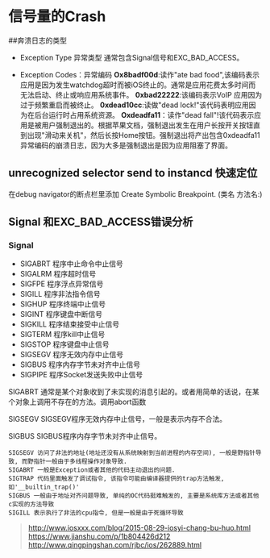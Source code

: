 # 信号量的Crash
##奔溃日志的类型

* Exception Type 异常类型
  通常包含Signal信号和EXC_BAD_ACCESS。
  
* Exception Codes：异常编码
 **Ox8badf00d**:读作"ate bad food",该编码表示应用是因为发生watchdog超时而被iOS终止的。通常是应用花费太多时间而无法启动、终止或响应用系统事件。
 **0xbad22222**:该编码表示VoIP 应用因为过于频繁重启而被终止。
 **0xdead10cc**:读做"dead lock!"该代码表明应用因为在后台运行时占用系统资源。
 **Oxdeadfa11**：读作"dead fall"!该代码表示应用是被用户强制退出的。根据苹果文档，强制退出发生在用户长按开关按钮直到出现"滑动来关机"，然后长按Home按钮。强制退出将产出包含0xdeadfa11 异常编码的崩溃日志，因为大多是强制退出是因为应用阻塞了界面。


## unrecognized selector send to instancd 快速定位

在debug navigator的断点栏里添加 Create Symbolic Breakpoint. (类名 方法名:)

## Signal 和EXC_BAD_ACCESS错误分析

### Signal
* SIGABRT 程序中止命令中止信号
* SIGALRM 程序超时信号
* SIGFPE 程序浮点异常信号
* SIGILL 程序非法指令信号
* SIGHUP 程序终端中止信号
* SIGINT 程序键盘中断信号
* SIGKILL 程序结束接受中止信号
* SIGTERM 程序kill中止信号
* SIGSTOP 程序键盘中止信号
* SIGSEGV 程序无效内存中止信号
* SIGBUS 程序内存字节未对齐中止信号
* SIGPIPE 程序Socket发送失败中止信号

SIGABRT
 通常是某个对象收到了未实现的消息引起的。或者用简单的话说，在某个对象上调用不存在的方法。调用abort函数
 
SIGSEGV 
 SIGSEGV程序无效内存中止信号，一般是表示内存不合法。
 
SIGBUS 
 SIGBUS程序内存字节未对齐中止信号。
 
 ```
SIGSEGV 访问了非法的地址(地址还没有从系统映射到当前进程的内存空间), 一般是野指针导致, 而野指针一般由于多线程操作对象导致.
SIGABRT 一般是Exception或者其他的代码主动退出的问题.
SIGTRAP 代码里面触发了调试指令, 该指令可能由编译器提供的trap方法触发, 如'__builtin_trap()'
SIGBUS 一般由于地址对齐问题导致, 单纯的OC代码挺难触发的, 主要是系统库方法或者其他c实现的方法导致
SIGILL 表示执行了非法的cpu指令, 但是一般是由于死循环导致
 ```

> http://www.iosxxx.com/blog/2015-08-29-iosyi-chang-bu-huo.html
> https://www.jianshu.com/p/1b804426d212
> http://www.qingpingshan.com/rjbc/ios/262889.html
